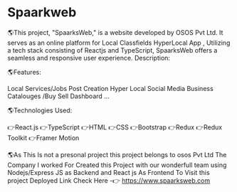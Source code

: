 # Spaarkweb
🌎This project, "SpaarksWeb," is a website developed by OSOS Pvt Ltd. It serves as an online platform for Local Classfields HyperLocal App , Utilizing a tech stack consisting 
   of Reactjs and TypeScript, SpaarksWeb offers a seamless and responsive user experience.
   Description:

🌎Features:

  Local Services/Jobs Post Creation
  Hyper Local Social Media
  Business Catalouges /Buy Sell Dashboard
  ...
  
🌎Technologies Used:

👉React.js
👉TypeScript
👉HTML
👉CSS
👉Bootstrap
👉Redux
👉Redux Toolkit
👉Framer Motion

🌎As This Is not a presonal project this project belongs to osos Pvt Ltd The Company I worked For Created this Project with our wonderfull team using Nodejs/Express JS as Backend 
and React js As Frontend 
To Visit this project Deployed Link Check Here -👉  https://www.spaarksweb.com
